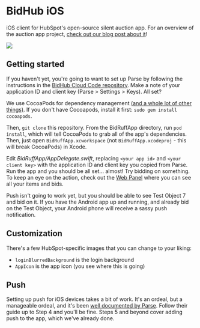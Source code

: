 BidHub iOS
==============
iOS client for HubSpot's open-source silent auction app. For an overview of the auction app project, [check out our blog post about it](http://dev.hubspot.com/blog/building-an-auction-app-in-a-weekend)!

![](http://i.imgur.com/qYtj1hAl.jpg)

## Getting started
If you haven't yet, you're going to want to set up Parse by following the instructions in the [BidHub Cloud Code repository](https://github.com/HubSpot/BidHub-CloudCode). Make a note of your application ID and client key (Parse > Settings > Keys). All set?

We use CocoaPods for dependency management [(and a whole lot of other things)](http://dev.hubspot.com/blog/architecting-a-large-ios-app-with-cocoapods). If you don't have Cocoapods, install it first: `sudo gem install cocoapods`.

Then, `git clone` this repository. From the BidRuffApp directory, run `pod install`, which will tell CocoaPods to grab all of the app's dependencies. Then, just open `BidRuffApp.xcworkspace` (not `BidRuffApp.xcodeproj` - this will break CocoaPods) in Xcode. 

Edit *BidRuffApp/AppDelegate.swift*, replacing `<your app id>` and `<your client key>` with the application ID and client key you copied from Parse. Run the app and you should be all set... almost! Try bidding on something. To keep an eye on the action, check out the [Web Panel](https://github.com/HubSpot/BidHub-WebAdmin) where you can see all your items and bids.

Push isn't going to work yet, but you should be able to see Test Object 7 and bid on it. If you have the Android app up and running, and already bid on the Test Object, your Android phone will receive a sassy push notification.

## Customization

There's a few HubSpot-specific images that you can change to your liking:
* `loginBlurredBackground` is the login background
* `AppIcon` is the app icon (you see where this is going)

## Push
Setting up push for iOS devices takes a bit of work. It's an ordeal, but a manageable ordeal, and it's been [well documented by Parse](https://parse.com/tutorials/ios-push-notifications). Follow their guide up to Step 4 and you'll be fine. Steps 5 and beyond cover adding push to the app, which we've already done.
